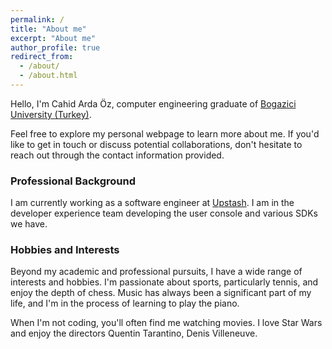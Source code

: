 ```yaml
---
permalink: /
title: "About me"
excerpt: "About me"
author_profile: true
redirect_from: 
  - /about/
  - /about.html
---
```


Hello, I'm Cahid Arda Öz, computer engineering graduate of [Bogazici University (Turkey)](https://www.boun.edu.tr/en).

Feel free to explore my personal webpage to learn more about me. If you'd like to get in touch or discuss potential collaborations, don't hesitate to reach out through the contact information provided.

### Professional Background

I am currently working as a software engineer at [Upstash](https://upstash.com/). I am in the developer experience team developing the user console and various SDKs we have.

### Hobbies and Interests

Beyond my academic and professional pursuits, I have a wide range of interests and hobbies. I'm passionate about sports, particularly tennis, and enjoy the depth of chess. Music has always been a significant part of my life, and I'm in the process of learning to play the piano.

When I'm not coding, you'll often find me watching movies. I love Star Wars and enjoy the directors Quentin Tarantino, Denis Villeneuve.
